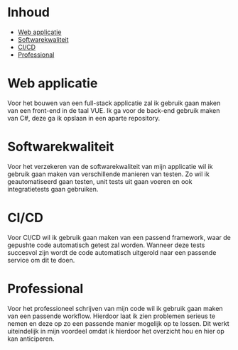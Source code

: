 # Inhoud

- [Web applicatie](#web-applicatie)
- [Softwarekwaliteit](#softwarekwaliteit)
- [CI/CD](#cicd)
- [Professional](#professional)

# Web applicatie

Voor het bouwen van een full-stack applicatie zal ik gebruik gaan maken van een front-end in de taal VUE. Ik ga voor de back-end gebruik maken van C#, deze ga ik opslaan in een aparte repository.

# Softwarekwaliteit

Voor het verzekeren van de softwarekwaliteit van mijn applicatie wil ik gebruik gaan maken van verschillende manieren van testen. Zo wil ik geautomatiseerd gaan testen, unit tests uit gaan voeren en ook integratietests gaan gebruiken.

# CI/CD

Voor CI/CD wil ik gebruik gaan maken van een passend framework, waar de gepushte code automatisch getest zal worden. Wanneer deze tests succesvol zijn wordt de code automatisch uitgerold naar een passende service om dit te doen.

# Professional

Voor het professioneel schrijven van mijn code wil ik gebruik gaan maken van een passende workflow. Hierdoor laat ik zien problemen serieus te nemen en deze op zo een passende manier mogelijk op te lossen. Dit werkt uiteindelijk in mijn voordeel omdat ik hierdoor het overzicht hou en hier op kan anticiperen.
